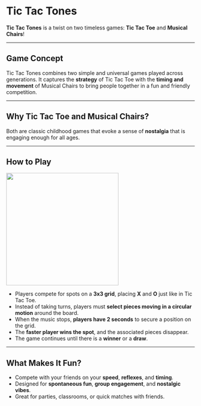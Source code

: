 # Tic Tac Tones

**Tic Tac Tones** is a twist on two timeless games: **Tic Tac Toe** and **Musical Chairs**!

---

## Game Concept

Tic Tac Tones combines two simple and universal games played across generations. It captures the **strategy** of Tic Tac Toe with the **timing and movement** of Musical Chairs to bring people together in a fun and friendly competition.

---

## Why Tic Tac Toe and Musical Chairs?

Both are classic childhood games that evoke a sense of **nostalgia** that is engaging enough for all ages.

---



##  How to Play

<img src=https://github.com/user-attachments/assets/ba38f7a5-3b44-489b-9504-bd2e3f744153 width="300"/></br>

- Players compete for spots on a **3x3 grid**, placing **X** and **O** just like in Tic Tac Toe.
- Instead of taking turns, players must **select pieces moving in a circular motion** around the board.
- When the music stops, **players have 2 seconds** to secure a position on the grid.
- The **faster player wins the spot**, and the associated pieces disappear.
- The game continues until there is a **winner** or a **draw**.

---

## What Makes It Fun?

- Compete with your friends on your **speed**, **reflexes**, and **timing**.
- Designed for **spontaneous fun**, **group engagement**, and **nostalgic vibes**.
- Great for parties, classrooms, or quick matches with friends.


